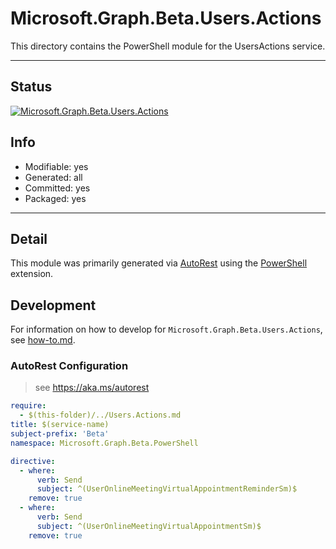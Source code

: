 <!-- region Generated -->
# Microsoft.Graph.Beta.Users.Actions
This directory contains the PowerShell module for the UsersActions service.

---
## Status
[![Microsoft.Graph.Beta.Users.Actions](https://img.shields.io/powershellgallery/v/Microsoft.Graph.Beta.Users.Actions.svg?style=flat-square&label=Microsoft.Graph.Beta.Users.Actions "Microsoft.Graph.Beta.Users.Actions")](https://www.powershellgallery.com/packages/Microsoft.Graph.Beta.Users.Actions/)

## Info
- Modifiable: yes
- Generated: all
- Committed: yes
- Packaged: yes

---
## Detail
This module was primarily generated via [AutoRest](https://github.com/Azure/autorest) using the [PowerShell](https://github.com/Azure/autorest.powershell) extension.

## Development
For information on how to develop for `Microsoft.Graph.Beta.Users.Actions`, see [how-to.md](how-to.md).
<!-- endregion -->

### AutoRest Configuration

> see https://aka.ms/autorest

``` yaml
require:
  - $(this-folder)/../Users.Actions.md
title: $(service-name)
subject-prefix: 'Beta'
namespace: Microsoft.Graph.Beta.PowerShell

directive:
  - where:
      verb: Send
      subject: ^(UserOnlineMeetingVirtualAppointmentReminderSm)$
    remove: true
  - where:
      verb: Send
      subject: ^(UserOnlineMeetingVirtualAppointmentSm)$
    remove: true
```
